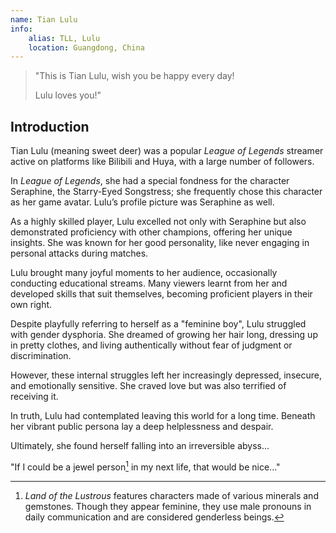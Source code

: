 ```yaml
---
name: Tian Lulu
info:
    alias: TLL, Lulu
    location: Guangdong, China
---
```


> "This is Tian Lulu, wish you be happy every day!  
> 
> Lulu loves you!"

## Introduction  

Tian Lulu (meaning sweet deer) was a popular *League of Legends* streamer active on platforms like Bilibili and Huya, with a large number of followers.

In *League of Legends*, she had a special fondness for the character Seraphine, the Starry-Eyed Songstress;
she frequently chose this character as her game avatar.
Lulu’s profile picture was Seraphine as well.

As a highly skilled player,
Lulu excelled not only with Seraphine but also demonstrated proficiency with other champions,
offering her unique insights.
She was known for her good personality, like never engaging in personal attacks during matches.

Lulu brought many joyful moments to her audience,
occasionally conducting educational streams.
Many viewers learnt from her and developed skills that suit themselves,
becoming proficient players in their own right.

Despite playfully referring to herself as a "feminine boy",
Lulu struggled with gender dysphoria.
She dreamed of growing her hair long,
dressing up in pretty clothes, 
and living authentically without fear of judgment or discrimination.

However, these internal struggles left her increasingly depressed, insecure, and emotionally sensitive.
She craved love but was also terrified of receiving it.  

In truth, Lulu had contemplated leaving this world for a long time.
Beneath her vibrant public persona lay a deep helplessness and despair.

Ultimately, she found herself falling into an irreversible abyss...

"If I could be a jewel person[^1] in my next life, that would be nice..."  

[^1]: *Land of the Lustrous* features characters made of various minerals and gemstones. Though they appear feminine, they use male pronouns in daily communication and are considered genderless beings.
